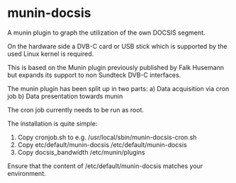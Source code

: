 munin-docsis
============

A munin plugin to graph the utilization of the own DOCSIS segment.

On the hardware side a DVB-C card or USB stick which is supported
by the used Linux kernel is required.

This is based on the Munin plugin previously published by Falk Husemann
but expands its support to non Sundteck DVB-C interfaces.

The munin plugin has been split up in two parts:
a) Data acquisition via cron job
b) Data presentation towards munin

The cron job currently needs to be run as root.

The installation is quite simple:
1) Copy cronjob.sh to e.g. /usr/local/sbin/munin-docsis-cron.sh
2) Copy etc/default/munin-docsis /etc/default/munin-docsis
3) Copy docsis_bandwidth /etc/munin/plugins

Ensure that the content of /etc/default/munin-docsis matches your environment.
